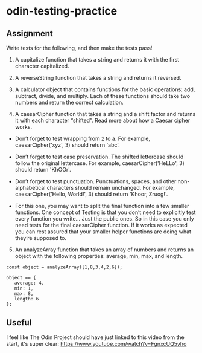 # odin-testing-practice

## Assignment

Write tests for the following, and then make the tests pass!

1. A capitalize function that takes a string and returns it with the first character capitalized.

2. A reverseString function that takes a string and returns it reversed.

3. A calculator object that contains functions for the basic operations: add, subtract, divide, and multiply. Each of these functions should take two numbers and return the correct calculation.

4. A caesarCipher function that takes a string and a shift factor and returns it with each character “shifted”. Read more about how a Caesar cipher works.

- Don’t forget to test wrapping from z to a. For example, caesarCipher('xyz', 3) should return 'abc'.

- Don’t forget to test case preservation. The shifted lettercase should follow the original lettercase. For example, caesarCipher('HeLLo', 3) should return 'KhOOr'.

- Don’t forget to test punctuation. Punctuations, spaces, and other non-alphabetical characters should remain unchanged. For example, caesarCipher('Hello, World!', 3) should return 'Khoor, Zruog!'.

- For this one, you may want to split the final function into a few smaller functions. One concept of Testing is that you don’t need to explicitly test every function you write… Just the public ones. So in this case you only need tests for the final caesarCipher function. If it works as expected you can rest assured that your smaller helper functions are doing what they’re supposed to.

5. An analyzeArray function that takes an array of numbers and returns an object with the following properties: average, min, max, and length.

```JS
const object = analyzeArray([1,8,3,4,2,6]);

object == {
   average: 4,
   min: 1,
   max: 8,
   length: 6
};
```

## Useful
I feel like The Odin Project should have just linked to this video from the start, it's super clear: https://www.youtube.com/watch?v=FgnxcUQ5vho